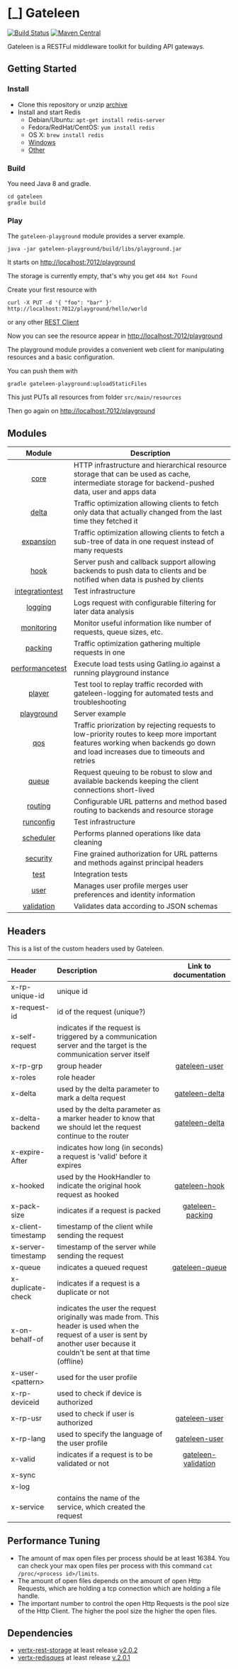 # [\_] Gateleen

[![Build Status](https://drone.io/github.com/swisspush/gateleen/status.png)](https://drone.io/github.com/swisspush/gateleen/latest)
[![Maven Central](https://img.shields.io/maven-central/v/org.swisspush.gateleen/gateleen-core.svg)](https://search.maven.org/#search|ga|1|g%3A%22org.swisspush.gateleen%22%20AND%20v%3A%221.0.4%22)

Gateleen is a RESTFul middleware toolkit for building API gateways.

## Getting Started
### Install
* Clone this repository or unzip [archive](https://github.com/swisspush/gateleen/archive/master.zip)
* Install and start Redis
  * Debian/Ubuntu: `apt-get install redis-server`
  * Fedora/RedHat/CentOS: `yum install redis`
  * OS X: `brew install redis`
  * [Windows](https://github.com/MSOpenTech/redis/releases/download/win-2.8.2400/Redis-x64-2.8.2400.zip)
  * [Other](http://redis.io/download)

### Build
You need Java 8 and gradle.
```
cd gateleen
gradle build
```
### Play
The `gateleen-playground` module provides a server example.
```
java -jar gateleen-playground/build/libs/playground.jar
```
It starts on [http://localhost:7012/playground](http://localhost:7012/playground)

The storage is currently empty, that's why you get `404 Not Found`

Create your first resource with
```
curl -X PUT -d '{ "foo": "bar" }' http://localhost:7012/playground/hello/world
```
or any other [REST Client](https://www.google.ch/?q=rest+client)

Now you can see the resource appear in [http://localhost:7012/playground](http://localhost:7012/playground)

The playground module provides a convenient web client for manipulating resources and a basic configuration.

You can push them with
```
gradle gateleen-playground:uploadStaticFiles
```
This just PUTs all resources from folder `src/main/resources`

Then go again on [http://localhost:7012/playground](http://localhost:7012/playground)

## Modules

| Module                                                                         | Description                              |
|:---------------------------------------------------------------------------------:| ---------------------------------------- |
| [core](gateleen-core/README_core.md)                                     | HTTP infrastructure and hierarchical resource storage that can be used as cache, intermediate storage for backend-pushed data, user and apps data |
| [delta](gateleen-delta/README_delta.md)                                  | Traffic optimization allowing clients to fetch only data that actually changed from the last time they fetched it  |
| [expansion](gateleen-expansion/README_expansion.md)                      | Traffic optimization allowing clients to fetch a sub-tree of data in one request instead of many requests |
| [hook](gateleen-hook/README_hook.md)                                     | Server push and callback support allowing backends to push data to clients and be notified when data is pushed by clients |
| [integrationtest](gateleen-integrationtest/README_integrationtest.md)    | Test infrastructure |
| [logging](gateleen-logging/README_logging.md)                            | Logs request with configurable filtering for later data analysis |
| [monitoring](gateleen-monitoring/README_monitoring.md)                   | Monitor useful information like number of requests, queue sizes, etc. |
| [packing](gateleen-packing/README_packing.md)                            | Traffic optimization gathering multiple requests in one |
| [performancetest](gateleen-performancetest/README_performancetest.md)    | Execute load tests using Gatling.io against a running playground instance |
| [player](gateleen-player/README_player.md)                               | Test tool to replay traffic recorded with gateleen-logging for automated tests and troubleshooting |
| [playground](gateleen-playground/README_playground.md)                   | Server example    |
| [qos](gateleen-qos/README_qos.md)                                        | Traffic priorization by rejecting requests to low-priority routes to keep more important features working when backends go down and load increases due to timeouts and retries |
| [queue](gateleen-queue/README_queue.md)                                  | Request queuing to be robust to slow and available backends keeping the client connections short-lived |
| [routing](gateleen-routing/README_routing.md)                            | Configurable URL patterns and method based routing to backends and resource storage |
| [runconfig](gateleen-runconfig/README_runconfig.md)                      | Test infrastructure |
| [scheduler](gateleen-scheduler/README_scheduler.md)                      | Performs planned operations like data cleaning |
| [security](gateleen-security/README_security.md)                         | Fine grained authorization for URL patterns and methods against principal headers  |
| [test](gateleen-test/README_test.md)                                     | Integration tests |
| [user](gateleen-user/README_user.md)                                     | Manages user profile merges user preferences and identity information |
| [validation](gateleen-validation/README_validation.md)                   | Validates data according to JSON schemas  |

## Headers
This is a list of the custom headers used by Gateleen.

| Header             | Description                              | Link to documentation |
|:------------------ | :--------------------------------------- | :---------------------:|
| x-rp-unique-id     | unique id | |
| x-request-id       | id of the request (unique?) | |
| x-self-request     | indicates if the request is triggered by a communication server and the target is the communication server itself | |
| x-rp-grp           | group header | [gateleen-user](gateleen-user/README_user.md) |
| x-roles            | role header | |
| x-delta            | used by the delta parameter to mark a delta request | [gateleen-delta](gateleen-delta/README_delta.md) |
| x-delta-backend    | used by the delta parameter as a marker header to know that we should let the request continue to the router | [gateleen-delta](gateleen-delta/README_delta.md) |
| x-expire-After     | indicates how long (in seconds) a request is 'valid' before it expires | |
| x-hooked           | used by the HookHandler to indicate the original hook request as hooked | [gateleen-hook](gateleen-hook/README_hook.md) |
| x-pack-size        | indicates if a request is packed | [gateleen-packing](gateleen-packing/README_packing.md) |
| x-client-timestamp | timestamp of the client while sending the request | |
| x-server-timestamp | timestamp of the server while sending the request | |
| x-queue            | indicates a queued request | [gateleen-queue](gateleen-queue/README_queue.md) |
| x-duplicate-check  | indicates if a request is a duplicate or not | |
| x-on-behalf-of     | indicates the user the request originally was made from. This header is used when the request of a user is sent by another user because it couldn't be sent at that time (offline) | |
| x-user-\<pattern\> | used for the user profile | |
| x-rp-deviceid      | used to check if device is authorized | |
| x-rp-usr           | used to check if user is authorized | [gateleen-user](gateleen-user/README_user.md) |
| x-rp-lang          | used to specify the language of the user profile | [gateleen-user](gateleen-user/README_user.md) |
| x-valid            | indicates if a request is to be validated or not | [gateleen-validation](gateleen-validation/README_validation.md) |
| x-sync             |  | |
| x-log              |  | |
| x-service          | contains the name of the service, which created the request | |

## Performance Tuning
* The amount of max open files per process should be at least 16384. You can check your max open files per process with this command `cat /proc/<process id>/limits`.
* The amount of open files depends on the amount of open Http Requests, which are holding a tcp connection which are holding a file handle.
* The important number to control the open Http Requests is the pool size of the Http Client. The higher the pool size the higher the open files.

## Dependencies
* [vertx-rest-storage](https://github.com/swisspush/vertx-rest-storage) at least release [v2.0.2](https://github.com/swisspush/vertx-rest-storage/releases/tag/v2.0.2)
* [vertx-redisques](https://github.com/swisspush/vertx-redisques) at least release [v.2.0.1](https://github.com/swisspush/vertx-redisques/releases/tag/2.0.1)
